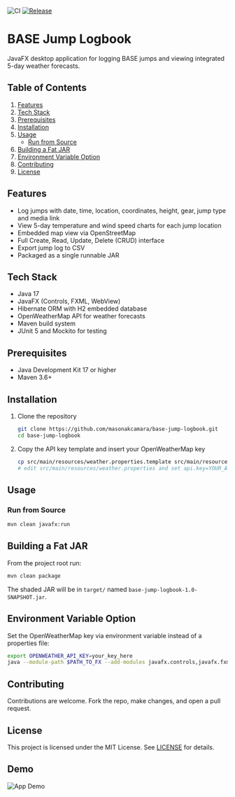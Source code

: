 ![CI](https://github.com/masonakcamara/base-jump-logbook/actions/workflows/ci.yml/badge.svg)
[![Release](https://img.shields.io/github/v/release/masonakcamara/base-jump-logbook)](https://github.com/masonakcamara/base-jump-logbook/releases)

# BASE Jump Logbook

JavaFX desktop application for logging BASE jumps and viewing integrated 5-day weather forecasts.

## Table of Contents

1. [Features](#features)
2. [Tech Stack](#tech-stack)
3. [Prerequisites](#prerequisites)
4. [Installation](#installation)
5. [Usage](#usage)  
   - [Run from Source](#run-from-source)  
6. [Building a Fat JAR](#building-a-fat-jar)
7. [Environment Variable Option](#environment-variable-option)
8. [Contributing](#contributing)
9. [License](#license)

## Features

- Log jumps with date, time, location, coordinates, height, gear, jump type and media link
- View 5-day temperature and wind speed charts for each jump location
- Embedded map view via OpenStreetMap
- Full Create, Read, Update, Delete (CRUD) interface
- Export jump log to CSV
- Packaged as a single runnable JAR

## Tech Stack

- Java 17  
- JavaFX (Controls, FXML, WebView)  
- Hibernate ORM with H2 embedded database  
- OpenWeatherMap API for weather forecasts  
- Maven build system  
- JUnit 5 and Mockito for testing

## Prerequisites

- Java Development Kit 17 or higher  
- Maven 3.6+  

## Installation

1. Clone the repository  
   ```bash
   git clone https://github.com/masonakcamara/base-jump-logbook.git
   cd base-jump-logbook
   ```  
2. Copy the API key template and insert your OpenWeatherMap key  
   ```bash
   cp src/main/resources/weather.properties.template src/main/resources/weather.properties
   # edit src/main/resources/weather.properties and set api.key=YOUR_API_KEY
   ```

## Usage

### Run from Source

```bash
mvn clean javafx:run
```

## Building a Fat JAR

From the project root run:

```bash
mvn clean package
```

The shaded JAR will be in `target/` named `base-jump-logbook-1.0-SNAPSHOT.jar`.

## Environment Variable Option

Set the OpenWeatherMap key via environment variable instead of a properties file:

```bash
export OPENWEATHER_API_KEY=your_key_here
java --module-path $PATH_TO_FX --add-modules javafx.controls,javafx.fxml,javafx.web -jar base-jump-logbook-1.0-SNAPSHOT.jar
```

## Contributing

Contributions are welcome. Fork the repo, make changes, and open a pull request.

## License

This project is licensed under the MIT License. See [LICENSE](LICENSE) for details.

## Demo

![App Demo](docs/demo.png)
